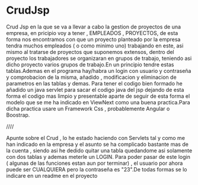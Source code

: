 # CrudJsp
Crud Jsp en la que se va a llevar a cabo la gestion de proyectos de una empresa, en pricipio voy a tener , EMPLEADOS , PROYECTOS, de esta forma nos encontramos con que un proyecto planteado por la empresa tendra muchos empleados ( o como minimo uno) trabajando en este, asi mismo al tratarse de proyectos que suponemos extensos, dentro del proyecto los trabajadores se organizaran en grupos de trabajo, teniendo asi dicho proyecto varios grupos de trabajo.En un principio tendre estas tablas.Ademas en el programa hay/habra un login con usuario y contraseña y comprobacion de la misma, añadido , modificacion y eliminacion de parametros en las tablas y demas. Para tener el codigo bien formado he añadido un java servlet para sacar el codigo java del jsp dejando de esta forma el codigo mas limpio y presentable aparte de seguir de esta forma el modelo que se me ha indicado en ViewNext como una buena practica.Para dicha practica usare un Framework Css , probablemente Angular o Boostrap.


////

Apunte sobre el Crud , lo  he estado haciendo con Servlets tal y como me han indicado en la empresa y el asunto se ha complicado bastante mas de la cuenta , siendo asi he dedido quitar una tabla quedandome asi solamente con dos tablas y ademas meterle un LOGIN.
Para poder pasar de este login ( algunas de las funciones estan aun por terminar) , el usuario por ahora puede ser CUALQUIERA pero la contraseña es "23".De todas formas se lo indicare en un readme en el proyecto

